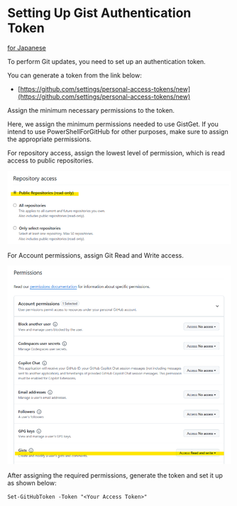 # Setting Up Gist Authentication Token

[for Japanese](ja-jp/Set-GitHubToken.md)

To perform Git updates, you need to set up an authentication token.

You can generate a token from the link below:

- [https://github.com/settings/personal-access-tokens/new](https://github.com/settings/personal-access-tokens/new)

Assign the minimum necessary permissions to the token.

Here, we assign the minimum permissions needed to use GistGet. If you intend to use PowerShellForGitHub for other purposes, make sure to assign the appropriate permissions.

For repository access, assign the lowest level of permission, which is read access to public repositories.

![](../images/repository-access.png)

For Account permissions, assign Git Read and Write access.

![](../images/account-permissions.png)

After assigning the required permissions, generate the token and set it up as shown below:

```pwsh
Set-GitHubToken -Token "<Your Access Token>"
```

